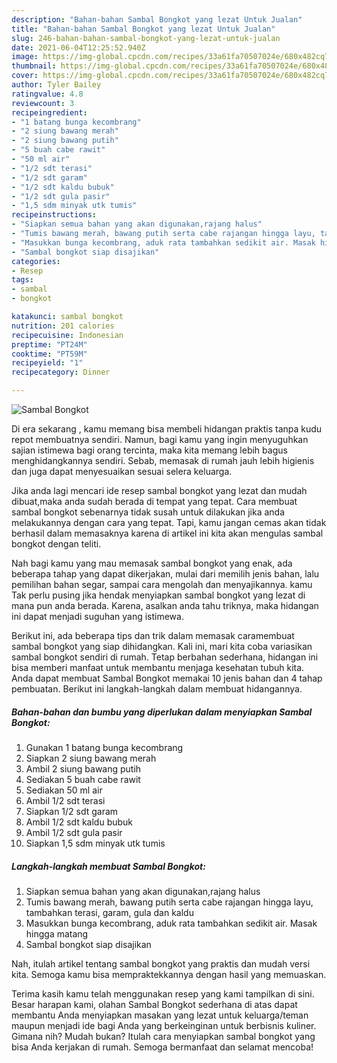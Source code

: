 ```yaml
---
description: "Bahan-bahan Sambal Bongkot yang lezat Untuk Jualan"
title: "Bahan-bahan Sambal Bongkot yang lezat Untuk Jualan"
slug: 246-bahan-bahan-sambal-bongkot-yang-lezat-untuk-jualan
date: 2021-06-04T12:25:52.940Z
image: https://img-global.cpcdn.com/recipes/33a61fa70507024e/680x482cq70/sambal-bongkot-foto-resep-utama.jpg
thumbnail: https://img-global.cpcdn.com/recipes/33a61fa70507024e/680x482cq70/sambal-bongkot-foto-resep-utama.jpg
cover: https://img-global.cpcdn.com/recipes/33a61fa70507024e/680x482cq70/sambal-bongkot-foto-resep-utama.jpg
author: Tyler Bailey
ratingvalue: 4.8
reviewcount: 3
recipeingredient:
- "1 batang bunga kecombrang"
- "2 siung bawang merah"
- "2 siung bawang putih"
- "5 buah cabe rawit"
- "50 ml air"
- "1/2 sdt terasi"
- "1/2 sdt garam"
- "1/2 sdt kaldu bubuk"
- "1/2 sdt gula pasir"
- "1,5 sdm minyak utk tumis"
recipeinstructions:
- "Siapkan semua bahan yang akan digunakan,rajang halus"
- "Tumis bawang merah, bawang putih serta cabe rajangan hingga layu, tambahkan terasi, garam, gula dan kaldu"
- "Masukkan bunga kecombrang, aduk rata tambahkan sedikit air. Masak hingga matang"
- "Sambal bongkot siap disajikan"
categories:
- Resep
tags:
- sambal
- bongkot

katakunci: sambal bongkot 
nutrition: 201 calories
recipecuisine: Indonesian
preptime: "PT24M"
cooktime: "PT59M"
recipeyield: "1"
recipecategory: Dinner

---
```



![Sambal Bongkot](https://img-global.cpcdn.com/recipes/33a61fa70507024e/680x482cq70/sambal-bongkot-foto-resep-utama.jpg)

Di era  sekarang , kamu memang bisa membeli hidangan praktis tanpa kudu repot membuatnya sendiri. Namun, bagi kamu yang ingin menyuguhkan sajian istimewa bagi orang tercinta, maka kita memang lebih bagus menghidangkannya sendiri. Sebab, memasak di rumah jauh lebih higienis dan juga dapat menyesuaikan sesuai selera keluarga.

Jika anda lagi mencari ide resep sambal bongkot yang lezat dan mudah dibuat,maka anda sudah berada di tempat yang tepat. Cara membuat sambal bongkot  sebenarnya tidak susah untuk dilakukan jika anda melakukannya dengan cara yang tepat. Tapi, kamu jangan cemas akan tidak berhasil dalam memasaknya 
karena di artikel ini kita akan mengulas sambal bongkot dengan teliti.  



Nah bagi kamu yang mau memasak sambal bongkot yang enak, ada beberapa tahap yang dapat dikerjakan, mulai dari memilih jenis bahan, lalu pemilihan bahan segar, sampai cara mengolah dan menyajikannya. kamu Tak perlu pusing jika hendak menyiapkan sambal bongkot yang lezat di mana pun anda berada. Karena, asalkan anda  tahu triknya, maka hidangan ini dapat menjadi suguhan yang istimewa.

Berikut ini, ada beberapa tips dan trik dalam memasak caramembuat sambal bongkot yang siap dihidangkan. Kali ini, mari kita coba variasikan sambal bongkot sendiri di rumah. Tetap berbahan sederhana, hidangan ini bisa memberi manfaat untuk membantu menjaga kesehatan tubuh kita. Anda dapat membuat Sambal Bongkot memakai 10 jenis bahan dan 4 tahap pembuatan. Berikut ini langkah-langkah dalam membuat hidangannya.

<!--inarticleads1-->

##### Bahan-bahan dan bumbu yang diperlukan dalam menyiapkan Sambal Bongkot:

1. Gunakan 1 batang bunga kecombrang
1. Siapkan 2 siung bawang merah
1. Ambil 2 siung bawang putih
1. Sediakan 5 buah cabe rawit
1. Sediakan 50 ml air
1. Ambil 1/2 sdt terasi
1. Siapkan 1/2 sdt garam
1. Ambil 1/2 sdt kaldu bubuk
1. Ambil 1/2 sdt gula pasir
1. Siapkan 1,5 sdm minyak utk tumis




<!--inarticleads2-->

##### Langkah-langkah membuat Sambal Bongkot:

1. Siapkan semua bahan yang akan digunakan,rajang halus
1. Tumis bawang merah, bawang putih serta cabe rajangan hingga layu, tambahkan terasi, garam, gula dan kaldu
1. Masukkan bunga kecombrang, aduk rata tambahkan sedikit air. Masak hingga matang
1. Sambal bongkot siap disajikan




Nah, itulah artikel tentang  sambal bongkot  yang praktis dan mudah versi kita. Semoga kamu bisa mempraktekkannya dengan hasil yang memuaskan. 

Terima kasih kamu telah menggunakan resep yang kami tampilkan di sini. Besar harapan kami, olahan  Sambal Bongkot sederhana di atas dapat membantu Anda menyiapkan masakan yang lezat untuk keluarga/teman maupun menjadi ide bagi Anda yang berkeinginan untuk berbisnis kuliner. Gimana nih? Mudah bukan? Itulah cara menyiapkan sambal bongkot yang bisa Anda kerjakan di rumah. Semoga bermanfaat dan selamat mencoba!

